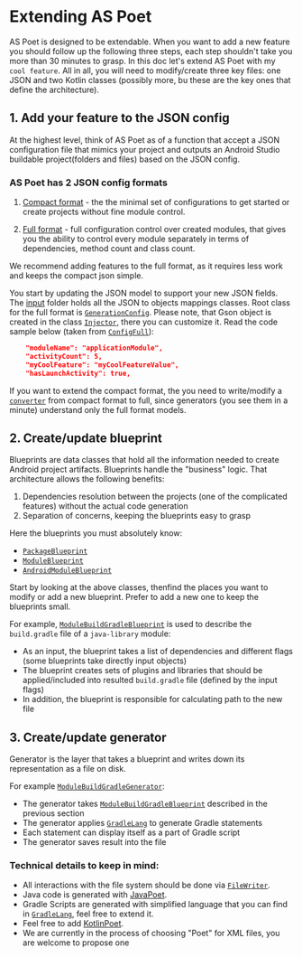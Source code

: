 # Extending AS Poet

AS Poet is designed to be extendable. When you want to add a new feature you should follow up the following three steps, each step shouldn't take you more than 30 minutes to grasp. In this doc let's extend AS Poet with my ```cool feature```. All in all, you will need to modify/create three key files: one JSON and two Kotlin classes (possibly more, bu these are the key ones that define the architecture).

## 1. Add your feature to the JSON config
At the highest level, think of AS Poet as of a function that accept a JSON configuration file that mimics your project and outputs an Android Studio buildable project(folders and files) based on the JSON config.

### AS Poet has 2 JSON config formats
1. [Compact format](https://github.com/android/android-studio-poet/blob/master/ConfigCompact.json) - the the minimal set of configurations to get started or create projects without fine module control.

2. [Full format](https://github.com/android/android-studio-poet/blob/master/ConfigFull.json) - full configuration control over created modules, that gives you the ability to control every module separately in terms of dependencies, method count and class count.

We recommend adding features to the full format, as it requires less work and keeps the compact json simple. 

You start by updating the JSON model to support your new JSON fields. The [input](https://github.com/android/android-studio-poet/tree/master/src/main/kotlin/com/google/androidstudiopoet/input) folder holds all the JSON to objects mappings classes.
Root class for the full format is [`GenerationConfig`](https://github.com/android/android-studio-poet/blob/master/src/main/kotlin/com/google/androidstudiopoet/input/GenerationConfig.kt). Please note, that Gson object is created in the class [`Injector`](https://github.com/android/android-studio-poet/blob/master/src/main/kotlin/com/google/androidstudiopoet/Injector.kt), there you can customize it. Read the code sample below (taken from [`ConfigFull`](https://github.com/android/android-studio-poet/blob/master/ConfigFull.json)):

``` json
    "moduleName": "applicationModule",
    "activityCount": 5,
    "myCoolFeature": "myCoolFeatureValue",
    "hasLaunchActivity": true,
```

If you want to extend the compact format, the you need to write/modify a [`converter`](https://github.com/android/android-studio-poet/tree/master/src/main/kotlin/com/google/androidstudiopoet/converters) from compact format to full, since generators (you see them in a minute) understand only the full format models.

## 2. Create/update blueprint

Blueprints are data classes that hold all the information needed to create Android project artifacts. Blueprints handle the "business" logic. That architecture allows the following benefits:

1. Dependencies resolution between the projects (one of the complicated features) without the actual code generation
2. Separation of concerns, keeping the blueprints easy to grasp

Here the blueprints you must absolutely know:
* [`PackageBlueprint`](https://github.com/android/android-studio-poet/blob/master/src/main/kotlin/com/google/androidstudiopoet/models/PackageBlueprint.kt)
* [`ModuleBlueprint`](https://github.com/android/android-studio-poet/blob/master/src/main/kotlin/com/google/androidstudiopoet/models/ModuleBlueprint.kt)
* [`AndroidModuleBlueprint`](https://github.com/android/android-studio-poet/blob/master/src/main/kotlin/com/google/androidstudiopoet/models/AndroidModuleBlueprint.kt)

Start by looking at the above classes, thenfind the places you want to modify or add a new blueprint. Prefer to add a new one to keep the blueprints small.

For example, [`ModuleBuildGradleBlueprint`](https://github.com/android/android-studio-poet/blob/master/src/main/kotlin/com/google/androidstudiopoet/models/ModuleBuildGradleBlueprint.kt) is used to describe the  `build.gradle` file of a `java-library` module: 

* As an input, the blueprint takes a list of dependencies and different flags (some blueprints take directly input objects)
* The blueprint creates sets of plugins and libraries that should be applied/included into resulted `build.gradle` file (defined by the input flags)
* In addition, the blueprint is responsible for calculating path to the new file

## 3. Create/update generator

Generator is the layer that takes a blueprint and writes down its representation as a file on disk. 

For example [`ModuleBuildGradleGenerator`](https://github.com/android/android-studio-poet/blob/master/src/main/kotlin/com/google/androidstudiopoet/generators/ModuleBuildGradleGenerator.kt):

* The generator takes [`ModuleBuildGradleBlueprint`](https://github.com/android/android-studio-poet/blob/master/src/main/kotlin/com/google/androidstudiopoet/models/ModuleBuildGradleBlueprint.kt) described in the previous section
* The generator applies [`GradleLang`](https://github.com/android/android-studio-poet/blob/master/src/main/kotlin/com/google/androidstudiopoet/gradle/GradleLang.kt) to generate Gradle statements
* Each statement can display itself as a part of Gradle script
* The generator saves result into the file

### Technical details to keep in mind:
* All interactions with the file system should be done via [`FileWriter`](https://github.com/android/android-studio-poet/blob/master/src/main/kotlin/com/google/androidstudiopoet/writers/FileWriter.kt).
* Java code is generated with [JavaPoet](https://github.com/square/javapoet).
* Gradle Scripts are generated with simplified language that you can find in [`GradleLang`](https://github.com/android/android-studio-poet/blob/master/src/main/kotlin/com/google/androidstudiopoet/gradle/GradleLang.kt), feel free to extend it.
* Feel free to add [KotlinPoet](https://github.com/square/kotlinpoet).
* We are currently in the process of choosing "Poet" for XML files, you are welcome to propose one

 

